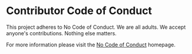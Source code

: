 # Contributor Code of Conduct

This project adheres to No Code of Conduct.  We are all adults.  We
accept anyone's contributions.  Nothing else matters.

For more information please visit the [No Code of
Conduct](https://github.com/domgetter/NCoC) homepage.
